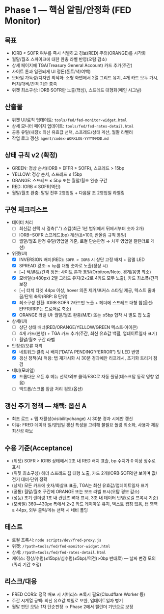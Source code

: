 # Phase 1 — 핵심 알림/안정화 (FED Monitor)

## 목표
- IORB < SOFR 여부를 즉시 식별하고 경보(RED)·주의(ORANGE)를 시각화
- 월말/월초 스파이크에 대한 완충 라벨 반영(오탐 감소)
- 상세 페이지에 TGA(Treasury General Account) 카드 추가(주간)
- 사이트 톤과 일관되게 UI 정돈(폰트/색/여백)
- 모바일 가독성/디자인 최적화: 소형 화면에서 2열 그리드 유지, 4개 카드 모두 가시, 터치/대비/간격 기준 충족
- 위젯 최소구성: IORB·SOFR만 노출(핵심), 스프레드 대형화(메인 시그널)

## 산출물
- 위젯 UI/로직 업데이트: `tools/fed/fed-monitor-widget.html`
- 상세 모니터 페이지 업데이트: `tools/fed/fed-rates-detail.html`
- 공통 유틸(내장): 최신 유효값 선택, 스프레드/상태 계산, 월말 라벨러
- 작업 로그 갱신: `agent/codex-WORKLOG-YYYYMMDD.md`

## 상태 규칙 v2 (확정)
- GREEN: 정상 순서(IORB > EFFR > SOFR), 스프레드 > 15bp
- YELLOW: 정상 순서, 스프레드 ≤ 15bp
- ORANGE: 스프레드 ≤ 5bp 또는 월말/월초 완충 구간
- RED: IORB ≤ SOFR(역전)
- 월말/월초 완충: 말일 전후 2영업일 + 다음달 초 2영업일 라벨링

## 구현 체크리스트
- 데이터 처리
  - [ ] 최신값 선택 시 결측(".") 스킵(최근 1년 범위에서 뒤에서부터 숫자 2개)
  - [ ] IORB−SOFR 스프레드(bp) 계산(Δ×100, 반올림 규칙 통일)
  - [ ] 월말/월초 판정 유틸(영업일 기준, 로컬 단순판정 → 차후 영업일 캘린더로 개선)
- 위젯(UI)
  - [x] INVERSION 배지(RED): `SOFR > IORB` 시 상단 고정 배지 + 점멸 LED
  - [x] SPREAD 강조: `n bp`를 대형 숫자로 노출(정상 시)
  - [~] 색/폰트/간격 정돈: 사이트 톤과 통일(Orbitron/Noto, 경계/음영 최소)
  - [x] 모바일(≤480px) 2열 그리드 유지(2×2로 4카드 모두 노출), 카드 최소폭/간격 보장
  - [~] 터치 타겟 44px 이상, hover 의존 제거/포커스 스타일 제공, 텍스트 줄바꿈/단위 축약(RRP: B 단위)
  - [x] 최소구성 전환: IORB·SOFR 2카드만 노출 + 헤더에 스프레드 대형 칩(옵션: EFFR/RRP는 드로어로 축소)
  - [x] ORANGE 라벨 UI: 월말/월초 완충(M/E) 또는 ≤5bp 협착 시 별도 칩 노출
- 상세(UI)
  - [ ] 상단 상태 배너(RED/ORANGE/YELLOW/GREEN 텍스트·아이콘)
  - [ ] 4개 카드(현행) + TGA 카드 추가(주간, 최신 유효값 백필, 업데이트일자 표기)
  - [ ] 월말/월초 구간 라벨
- 안정성/오류 처리
  - [x] 네트워크·결측 시 배지(“DATA PENDING”/“ERROR”) 및 LED 반영
  - [x] 갱신 정책(A) 적용: 탭 재가시화 시 30분 경과에만 리프레시, 초기화 트리거 점검
- 네비(모바일)
  - [x] 드롭다운 오픈 후 메뉴 선택/외부 클릭/ESC로 자동 폴딩(데스크탑 동작 영향 없음)
  - [ ] 백드롭/스크롤 잠금 처리 검토(옵션)

## 갱신 주기 정책 — 채택: 옵션 A
- 최초 로드 + 탭 재활성(visibilitychange) 시 30분 경과 시에만 갱신
- 이유: FRED 데이터 일/영업일 갱신 특성을 고려해 불필요 폴링 최소화, 사용자 체감 최신성 확보

## 수용 기준(Acceptance)
- (위젯) SOFR > IORB 상태에서 2초 내 RED 배지 표출, bp 수치가 0 이상 정수로 표시
- (위젯 최소구성) 헤더 스프레드 칩 대형 노출, 카드 2개(IORB·SOFR)만 보이며 값/전기 대비·단위 정확
- (상세) 모든 카드에 숫자/화살표 표출, TGA는 최신 유효값/업데이트일자 표기
- (공통) 월말/월초 구간에 ORANGE 또는 보조 라벨 표시(오탐 경보 감소)
- (성능) 초기 렌더링 1초 내 컨텐츠 뼈대 표시, 3초 내 데이터 반영(로컬 프록시 기준)
- (모바일) 360~430px 폭에서 2×2 카드 레이아웃 유지, 텍스트 겹침 없음, 탭 영역 ≥ 44px, 외부 클릭/메뉴 선택 시 네비 폴딩

## 테스트
- 로컬 프록시: `node scripts/dev/fred-proxy.js`
- 위젯: `/?path=tools/fed/fed-monitor-widget.html`
- 상세: `/?path=tools/fed/fed-rates-detail.html`
- 케이스: 정상/수렴(≤15bp)/심수렴(≤5bp)/역전(>0bp 반대로) — 날짜 변경 모의(쿼리 기간 조정)

## 리스크/대응
- FRED CORS: 정적 배포 시 서버리스 프록시 필요(Cloudflare Worker 등)
- 주간 시계열 공백: 최신 유효값 백필로 보완, 업데이트일자 병기
- 월말 판단 오탐: 1차 단순판정 → Phase 2에서 캘린더 기반으로 보정
